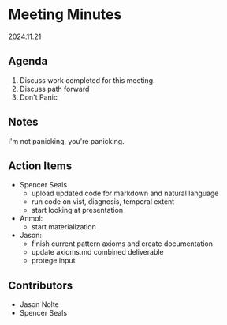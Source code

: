 
# Meeting Minutes
2024.11.21

## Agenda
1. Discuss work completed for this meeting.
2. Discuss path forward
3. Don't Panic

## Notes
I'm not panicking, you're panicking.

## Action Items
* Spencer Seals
	* upload updated code for markdown and natural language
  * run code on vist, diagnosis, temporal extent
  * start looking at presentation
* Anmol:
	* start materialization
* Jason:
	* finish current pattern axioms and create documentation
  * update axioms.md combined deliverable
  * protege input	

## Contributors
* Jason Nolte
* Spencer Seals
